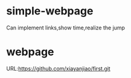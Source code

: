 # simple-webpage
Can implement links,show time,realize the jump
# webpage
URL:https://github.com/xiayanjiao/first.git
